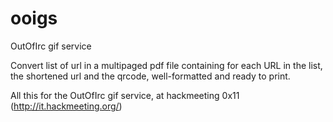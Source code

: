 ooigs
=====

OutOfIrc gif service

Convert list of url in a multipaged pdf file containing for each URL in the list, the shortened url and the qrcode, well-formatted and ready to print.

All this for the OutOfIrc gif service, at hackmeeting 0x11 (http://it.hackmeeting.org/)